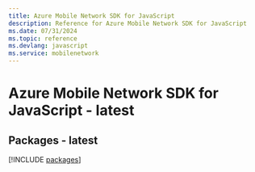 ```yaml
---
title: Azure Mobile Network SDK for JavaScript
description: Reference for Azure Mobile Network SDK for JavaScript
ms.date: 07/31/2024
ms.topic: reference
ms.devlang: javascript
ms.service: mobilenetwork
---
```

# Azure Mobile Network SDK for JavaScript - latest
## Packages - latest
[!INCLUDE [packages](mobile-network-index.md)]